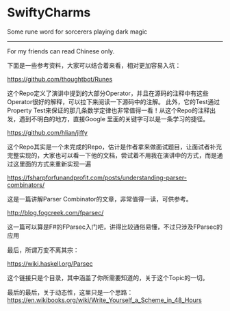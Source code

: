 # SwiftyCharms
Some rune word for sorcerers playing dark magic

---
For my friends can read Chinese only.

下面是一些参考资料，大家可以结合着来看，相对更加容易入坑：

https://github.com/thoughtbot/Runes

这个Repo定义了演讲中提到的大部分Operator，并且在源码的注释中有这些Operator很好的解释，可以拉下来阅读一下源码中的注解。
此外，它的Test通过Property Test来保证的那几条数学定律也非常值得一看！从这个Repo的注释出发，遇到不明白的地方，直接Google 里面的关键字可以是一条学习的捷径。


https://github.com/hlian/jiffy

这个Repo其实是一个未完成的Repo，估计是作者拿来做面试题目，让面试者补充完整实现的，大家也可以看一下他的文档，尝试着不用我在演讲中的方式，而是通过这里面的方式来重新实现一遍

https://fsharpforfunandprofit.com/posts/understanding-parser-combinators/

这是一篇讲解Parser Combinator的文章，非常值得一读，可供参考。

http://blog.fogcreek.com/fparsec/

这一篇可以算是F#的FParsec入门吧，讲得比较通俗易懂，不过只涉及FParsec的应用

最后，所谓万变不离其宗：

https://wiki.haskell.org/Parsec

这个链接只是个目录，其中涵盖了你所需要知道的，关于这个Topic的一切。

最后的最后，关于动态性，这里只是一个思路：
https://en.wikibooks.org/wiki/Write_Yourself_a_Scheme_in_48_Hours
